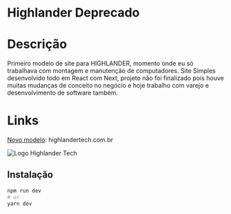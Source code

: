 # Highlander Deprecado

# Descrição 

Primeiro modelo de site para HIGHLANDER, momento onde eu só trabalhava com montagem e manutenção de computadores. Site Simples desenvolvido todo em React com Next, projeto não foi finalizado pois houve muitas mudanças de conceito no negócio e hoje trabalho com varejo e desenvolvimento de software também. 

# Links 

[Novo modelo](https://github.com/giovanifranz/HighlanderTech): highlandertech.com.br

![Logo Highlander Tech](https://raw.githubusercontent.com/giovanifranz/HighlanderTech/deprecated/public/Logo-Tech-AF-01.png)


## Instalação

```bash
npm run dev
# or
yarn dev
```
